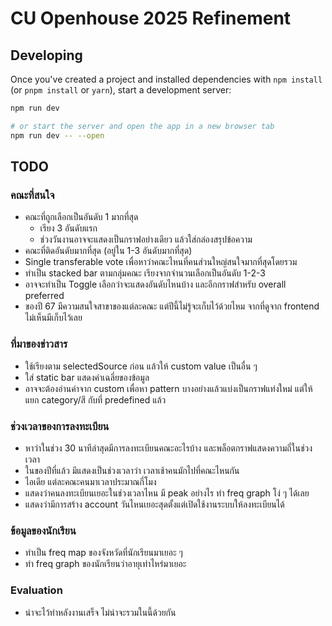 # CU Openhouse 2025 Refinement

## Developing

Once you've created a project and installed dependencies with `npm install` (or `pnpm install` or `yarn`), start a development server:

```bash
npm run dev

# or start the server and open the app in a new browser tab
npm run dev -- --open
```

## TODO

### คณะที่สนใจ

- คณะที่ถูกเลือกเป็นอันดับ 1 มากที่สุด
  - เรียง 3 อันดับแรก
  - ช่วงวันงานอาจจะแสดงเป็นกราฟอย่างเดียว แล้วใส่กล่องสรุปข้อความ
- คณะที่ติดอันดับมากที่สุด (อยู่ใน 1-3 อันดับมากที่สุด)
- Single transferable vote เพื่อหาว่าคณะไหนที่คนส่วนใหญ่สนใจมากที่สุดโดยรวม
- ทำเป็น stacked bar ตามกลุ่มคณะ เรียงจากจำนวนเลือกเป็นอันดับ 1-2-3
- อาจจะทำเป็น Toggle เลือกว่าจะแสดงอันดับไหนบ้าง และอีกกราฟสำหรับ overall preferred
- ของปี 67 มีความสนใจสาขาของแต่ละคณะ แต่ปีนี้ไม่รู้จะเก็บไว้ด้วยไหม จากที่ดูจาก frontend ไม่เห็นมีเก็บไว้เลย

### ที่มาของข่าวสาร

- ใช้เรียงตาม selectedSource ก่อน แล้วให้ custom value เป็นอื่น ๆ
- ใส่ static bar แสดงค่าเฉลี่ยของข้อมูล
- อาจจะต้องอ่านค่าจาก custom เพื่อหา pattern บางอย่างแล้วแบ่งเป็นกราฟแท่งใหม่ แต่ให้แยก category/สี กับที่ predefined แล้ว

### ช่วงเวลาของการลงทะเบียน

- หาว่าในช่วง 30 นาทีล่าสุดมีการลงทะเบียนคณะอะไรบ้าง และพล็อตกราฟแสดงความถี่ในช่วงเวลา
- ในของปีที่แล้ว มีแสดงเป็นช่วงเวลาว่า เวลาเช้าคนมักไปที่คณะไหนกัน
- ไอเดีย แต่ละคณะคนมาเวลาประมาณกี่โมง
- แสดงว่าคนลงทะเบียนเยอะในช่วงเวลาไหน มี peak อย่างไร ทำ freq graph โง่ ๆ ได้เลย
- แสดงว่ามีการสร้าง account วันไหนเยอะสุดตั้งแต่เปิดใช้งานระบบให้ลงทะเบียนได้

### ข้อมูลของนักเรียน

- ทำเป็น freq map ของจังหวัดที่นักเรียนมาเยอะ ๆ
- ทำ freq graph ของนักเรียนว่าอายุเท่าไหร่มาเยอะ

### Evaluation

- น่าจะไว้ทำหลังงานเสร็จ ไม่น่าจะรวมในนี้ด้วยกัน
